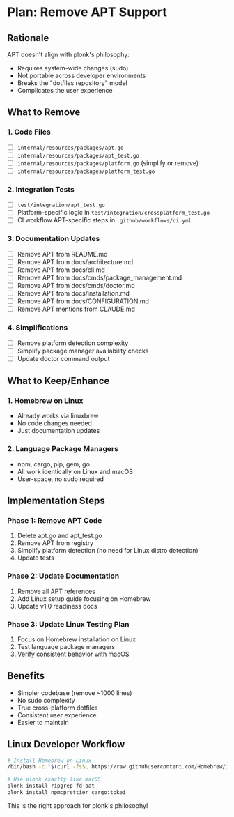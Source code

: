 # Plan: Remove APT Support

## Rationale
APT doesn't align with plonk's philosophy:
- Requires system-wide changes (sudo)
- Not portable across developer environments
- Breaks the "dotfiles repository" model
- Complicates the user experience

## What to Remove

### 1. Code Files
- [ ] `internal/resources/packages/apt.go`
- [ ] `internal/resources/packages/apt_test.go`
- [ ] `internal/resources/packages/platform.go` (simplify or remove)
- [ ] `internal/resources/packages/platform_test.go`

### 2. Integration Tests
- [ ] `test/integration/apt_test.go`
- [ ] Platform-specific logic in `test/integration/crossplatform_test.go`
- [ ] CI workflow APT-specific steps in `.github/workflows/ci.yml`

### 3. Documentation Updates
- [ ] Remove APT from README.md
- [ ] Remove APT from docs/architecture.md
- [ ] Remove APT from docs/cli.md
- [ ] Remove APT from docs/cmds/package_management.md
- [ ] Remove APT from docs/cmds/doctor.md
- [ ] Remove APT from docs/installation.md
- [ ] Remove APT from docs/CONFIGURATION.md
- [ ] Remove APT mentions from CLAUDE.md

### 4. Simplifications
- [ ] Remove platform detection complexity
- [ ] Simplify package manager availability checks
- [ ] Update doctor command output

## What to Keep/Enhance

### 1. Homebrew on Linux
- Already works via linuxbrew
- No code changes needed
- Just documentation updates

### 2. Language Package Managers
- npm, cargo, pip, gem, go
- All work identically on Linux and macOS
- User-space, no sudo required

## Implementation Steps

### Phase 1: Remove APT Code
1. Delete apt.go and apt_test.go
2. Remove APT from registry
3. Simplify platform detection (no need for Linux distro detection)
4. Update tests

### Phase 2: Update Documentation
1. Remove all APT references
2. Add Linux setup guide focusing on Homebrew
3. Update v1.0 readiness docs

### Phase 3: Update Linux Testing Plan
1. Focus on Homebrew installation on Linux
2. Test language package managers
3. Verify consistent behavior with macOS

## Benefits
- Simpler codebase (remove ~1000 lines)
- No sudo complexity
- True cross-platform dotfiles
- Consistent user experience
- Easier to maintain

## Linux Developer Workflow
```bash
# Install Homebrew on Linux
/bin/bash -c "$(curl -fsSL https://raw.githubusercontent.com/Homebrew/install/HEAD/install.sh)"

# Use plonk exactly like macOS
plonk install ripgrep fd bat
plonk install npm:prettier cargo:tokei
```

This is the right approach for plonk's philosophy!
